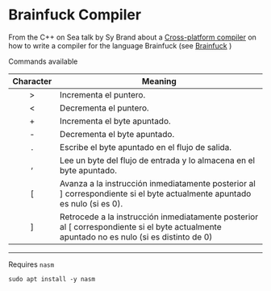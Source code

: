 # Brainfuck Compiler


From the C++ on Sea talk by Sy Brand about a
[Cross-platform compiler](https://youtu.be/Jw2n5QSul34)
on how to write a compiler for the language Brainfuck
(see [Brainfuck](https://en.wikipedia.org/wiki/Brainfuck)
)

Commands available

|Character|Meaning|
|:---:|---|
|\>| Incrementa el puntero.|
|<| Decrementa el puntero.|
|+| Incrementa el byte apuntado.|
|-| Decrementa el byte apuntado.|
|.| Escribe el byte apuntado en el flujo de salida.|
|,| Lee un byte del flujo de entrada y lo almacena en el byte apuntado.|
|[| Avanza a la instrucción inmediatamente posterior al ] correspondiente si el byte actualmente apuntado es nulo (si es 0).|
|]| Retrocede a la instrucción inmediatamente posterior al [ correspondiente si el byte actualmente apuntado no es nulo (si es distinto de 0)|

---
Requires `nasm`

    sudo apt install -y nasm
